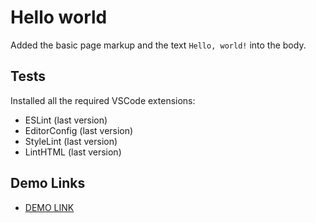 # Hello world

Added the basic page markup and the text `Hello, world!` into the body.


## Tests

Installed all the required VSCode extensions:

- ESLint (last version)
- EditorConfig (last version)
- StyleLint (last version)
- LintHTML (last version)


## Demo Links

- [DEMO LINK](https://AndriiZakharenko.github.io/layout_hello-world/)
